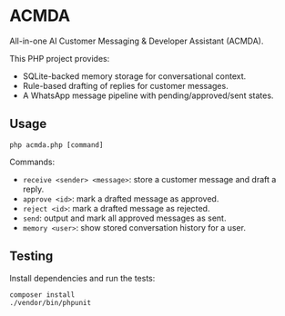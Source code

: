 # ACMDA

All-in-one AI Customer Messaging & Developer Assistant (ACMDA).

This PHP project provides:
- SQLite-backed memory storage for conversational context.
- Rule-based drafting of replies for customer messages.
- A WhatsApp message pipeline with pending/approved/sent states.

## Usage

```
php acmda.php [command]
```

Commands:
- `receive <sender> <message>`: store a customer message and draft a reply.
- `approve <id>`: mark a drafted message as approved.
- `reject <id>`: mark a drafted message as rejected.
- `send`: output and mark all approved messages as sent.
- `memory <user>`: show stored conversation history for a user.

## Testing

Install dependencies and run the tests:

```
composer install
./vendor/bin/phpunit
```

